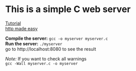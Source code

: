 # This is a simple C web server
[Tutorial](https://bruinsslot.jp/post/simple-http-webserver-in-c/)<br>
[http made easy](https://www.jmarshall.com/easy/http/)<br>

**Compile the server:** ```gcc -o myserver myserver.c```<br>
**Run the server:**  ```./myserver```<br>
go to http://localhost:8080 to see the result<br>

*Note:* If you want to check all warnings<br>
```gcc -Wall myserver.c -o myserver```
